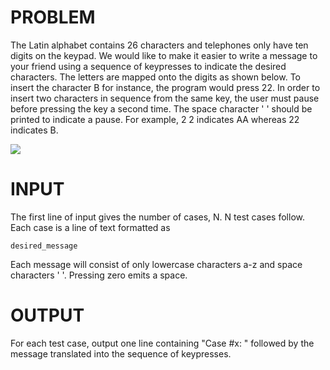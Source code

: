 PROBLEM
=======
The Latin alphabet contains 26 characters and telephones only have ten digits on the keypad. We would like to make it easier to write a message to your friend using a sequence of keypresses to indicate the desired characters. The letters are mapped onto the digits as shown below. To insert the character B for instance, the program would press 22. In order to insert two characters in sequence from the same key, the user must pause before pressing the key a second time. The space character ' ' should be printed to indicate a pause. For example, 2 2 indicates AA whereas 22 indicates B.

![](https://code.google.com/codejam/contest/images/?image=keypad.png&p=379101&c=351101)

INPUT
=====
The first line of input gives the number of cases, N. N test cases follow. Each case is a line of text formatted as
    
    desired_message

Each message will consist of only lowercase characters a-z and space characters ' '. Pressing zero emits a space.

OUTPUT
======
For each test case, output one line containing "Case #x: " followed by the message translated into the sequence of keypresses.

